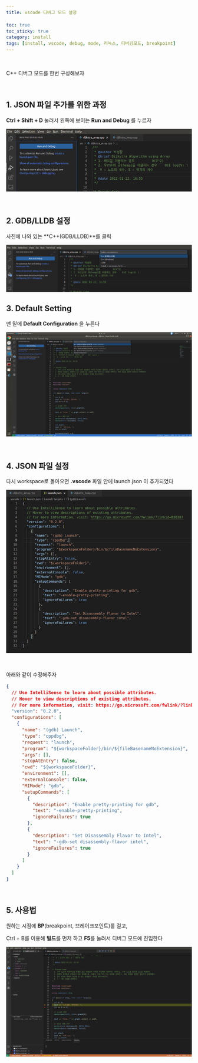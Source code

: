 ```yaml
---
title: vscode 디버그 모드 설정

toc: true
toc_sticky: true
category: install
tags: [install, vscode, debug, mode, 리눅스, 디버깅모드, breakpoint]
---
```


<br/>

C++ 디버그 모드를 한번 구성해보자

<br/>

## 1. JSON 파일 추가를 위한 과정

**Ctrl + Shift + D** 눌러서 왼쪽에 보이는 **Run and Debug** 를 누르자

![01](/assets/img/blog/ubuntu/2022-01-22/01.png)

<br/>

## 2. GDB/LLDB 설정

사진에 나와 있는 **C++(GDB/LLDB)**를 클릭

![02](/assets/img/blog/ubuntu/2022-01-22/02.png)

## 3. Default Setting

맨 밑에 **Default Configuration** 을 누른다

![03](/assets/img/blog/ubuntu/2022-01-22/03.png)

<br/>

## 4. JSON 파일 설정

다시 workspace로 돌아오면 **.vscode** 파일 안에 launch.json 이 추가되었다

![04](/assets/img/blog/ubuntu/2022-01-22/04.png)

<br/>

아래와 같이 수정해주자

~~~json
{
  // Use IntelliSense to learn about possible attributes.
  // Hover to view descriptions of existing attributes.
  // For more information, visit: https://go.microsoft.com/fwlink/?linkid=830387
  "version": "0.2.0",
  "configurations": [
    {
      "name": "(gdb) Launch",
      "type": "cppdbg",
      "request": "launch",
      "program": "${workspaceFolder}/bin/${fileBasenameNoExtension}",
      "args": [],
      "stopAtEntry": false,
      "cwd": "${workspaceFolder}",
      "environment": [],
      "externalConsole": false,
      "MIMode": "gdb",
      "setupCommands": [
        {
          "description": "Enable pretty-printing for gdb",
          "text": "-enable-pretty-printing",
          "ignoreFailures": true
        },
        {
          "description": "Set Disassembly Flavor to Intel",
          "text": "-gdb-set disassembly-flavor intel",
          "ignoreFailures": true
        }
      ]
    }
  ]
}
~~~

 <br/>

## 5. 사용법

원하는 시점에 **BP**(breakpoint, 브레이크포인트)를 걸고,

Ctrl + B를 이용해 **빌드**를 먼저 하고 **F5**를 눌러서 디버그 모드에 진입한다

![05](/assets/img/blog/ubuntu/2022-01-22/05.png)

<br/>

